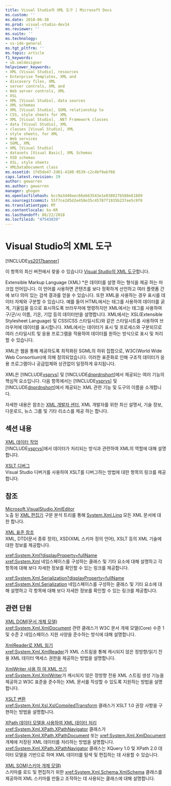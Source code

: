 ```yaml
---
title: Visual Studio의 XML 도구 | Microsoft Docs
ms.custom: ''
ms.date: 2018-06-30
ms.prod: visual-studio-dev14
ms.reviewer: ''
ms.suite: ''
ms.technology:
- vs-ide-general
ms.tgt_pltfrm: ''
ms.topic: article
f1_keywords:
- vb.xmldesigner
helpviewer_keywords:
- XML [Visual Studio], resources
- Enterprise Templates, XML and
- discovery files, XML
- server controls, XML and
- Web server controls, XML
- XSL
- XML [Visual Studio], data sources
- XML schemas
- XML [Visual Studio], SGML relationship to
- CSS, style sheets for XML
- XML [Visual Studio], .NET Framework classes
- data [Visual Studio], XML
- classes [Visual Studio], XML
- style sheets, for XML
- Web services
- SGML, XML
- XML [Visual Studio]
- datasets [Visual Basic], XML Schemas
- XSD schemas
- XSL, style sheets
- XMLDataDocument class
ms.assetid: 1fd5de47-2d61-4180-9539-c2c4bf9ab768
caps.latest.revision: 29
author: gewarren
ms.author: gewarren
manager: ghogen
ms.openlocfilehash: bcc9a3d40aec66eb63543e1e038027b588e61889
ms.sourcegitcommit: 55f7ce2d5d2e458e35c45787f1935b237ee5c9f8
ms.translationtype: MT
ms.contentlocale: ko-KR
ms.lasthandoff: 08/22/2018
ms.locfileid: "47543839"
---
```

# <a name="xml-tools-in-visual-studio"></a>Visual Studio의 XML 도구
[!INCLUDE[vs2017banner](../includes/vs2017banner.md)]

이 항목의 최신 버전에서 찾을 수 있습니다 [Visual Studio의 XML 도구](https://docs.microsoft.com/visualstudio/xml-tools/xml-tools-in-visual-studio)합니다.  
  
  
Extensible Markup Language (XML) *은 데이터를 설명 하는 형식을 제공 하는 마크업 언어입니다. 이 언어를 사용하면 콘텐츠를 보다 정확하게 선언하고 여러 플랫폼 간에 보다 의미 있는 검색 결과를 얻을 수 있습니다. 또한 XML을 사용하는 경우 표시를 데이터 자체와 구분할 수 있습니다. 예를 들어 HTML에서는 태그를 사용하여 데이터를 굵게, 기울임꼴 등으로 표시하도록 브라우저에 명령하지만 XML에서는 태그를 사용하여 구/군/시 이름, 기온, 기압 등의 데이터만을 설명합니다. XML에서는 XSL(Extensible Stylesheet Language) 및 CSS(CSS 스타일시트)와 같은 스타일시트를 사용하여 브라우저에 데이터를 표시합니다. XML에서는 데이터가 표시 및 프로세스와 구분되므로 여러 스타일시트 및 응용 프로그램을 적용하여 데이터를 원하는 방식으로 표시 및 처리할 수 있습니다.  
  
 XML은 웹을 통해 제공하도록 최적화된 SGML의 하위 집합으로, W3C(World Wide Web Consortium)에 의해 정의되었습니다. 이러한 표준화로 인해 구조적 데이터가 응용 프로그램이나 공급업체와 상관없이 일정하게 유지됩니다.  
  
 XML은 [!INCLUDE[vsprvs](../includes/vsprvs-md.md)] 및 [!INCLUDE[dnprdnshort](../includes/dnprdnshort-md.md)]에서 제공되는 여러 기능의 핵심적 요소입니다. 다음 항목에서는 [!INCLUDE[vsprvs](../includes/vsprvs-md.md)] 및 [!INCLUDE[dnprdnshort](../includes/dnprdnshort-md.md)]에서 제공되는 XML 관련 기능 및 도구의 이름을 소개합니다.  
  
 자세한 내용은 참조는 [XML 개발자 센터](http://go.microsoft.com/fwlink/?LinkID=100176), XML 개발자를 위한 최신 설명서, 기술 정보, 다운로드, 뉴스 그룹 및 기타 리소스를 제공 하는 합니다.  
  
## <a name="in-this-section"></a>섹션 내용  
 [XML 데이터 작업](../xml-tools/working-with-xml-data.md)  
 [!INCLUDE[vsprvs](../includes/vsprvs-md.md)]에서 데이터가 처리되는 방식과 관련하여 XML의 역할에 대해 설명합니다.  
  
 [XSLT 디버그](../xml-tools/debugging-xslt.md)  
 Visual Studio 디버거를 사용하여 XSLT를 디버그하는 방법에 대한 항목의 링크를 제공합니다.  
  
## <a name="reference"></a>참조  
 [Microsoft.VisualStudio.XmlEditor](http://go.microsoft.com/fwlink/?LinkID=165699)  
 노출 된 [XML 편집기](http://go.microsoft.com/fwlink/?LinkId=228249) 구문 분석 트리를 통해 [System.Xml.Linq](http://go.microsoft.com/fwlink/?LinkId=228250) 모든 XML 문서에 대 한 합니다.  
  
 [XML 표준 참조](http://msdn.microsoft.com/en-us/79c78508-c9d0-423a-a00f-672e855de401)  
 XML, DTD(문서 종류 정의), XSD(XML 스키마 정의 언어), XSLT 등의 XML 기술에 대한 정보를 제공합니다.  
  
 <xref:System.Xml?displayProperty=fullName>  
 <xref:System.Xml> 네임스페이스를 구성하는 클래스 및 기타 요소에 대해 설명하고 각 항목에 대해 보다 자세한 정보를 확인할 수 있는 링크를 제공합니다.  
  
 <xref:System.Xml.Serialization?displayProperty=fullName>  
 <xref:System.Xml.Serialization> 네임스페이스를 구성하는 클래스 및 기타 요소에 대해 설명하고 각 항목에 대해 보다 자세한 정보를 확인할 수 있는 링크를 제공합니다.  
  
## <a name="related-sections"></a>관련 단원  
 [XML DOM(문서 개체 모델)](http://msdn.microsoft.com/library/b5e52844-4820-47c0-a61d-de2da33e9f54)  
 <xref:System.Xml.XmlDocument> 관련 클래스가 W3C 문서 개체 모델(Core) 수준 1 및 수준 2 네임스페이스 지원 사양을 준수하는 방식에 대해 설명합니다.  
  
 [XmlReader로 XML 읽기](http://msdn.microsoft.com/en-us/3029834c-a27e-4331-b7aa-711924062182)  
 <xref:System.Xml.XmlReader>가 XML 스트림을 통해 캐시되지 않은 정방향/읽기 전용 XML 데이터 액세스 권한을 제공하는 방법을 설명합니다.  
  
 [XmlWriter 사용 하 여 XML 쓰기](http://msdn.microsoft.com/en-us/ea41f72c-e1d3-4e0a-ab0f-f0eb1c27ab86)  
 <xref:System.Xml.XmlWriter>가 캐시되지 않은 정방향 전용 XML 스트림 생성 기능을 제공하고 W3C 표준을 준수하는 XML 문서를 작성할 수 있도록 지원하는 방법을 설명합니다.  
  
 [XSLT 변환](http://msdn.microsoft.com/library/202f8820-224c-494f-b61e-cd127eac6e03)  
 <xref:System.Xml.Xsl.XslCompiledTransform> 클래스가 XSLT 1.0 권장 사항을 구현하는 방법을 설명합니다.  
  
 [XPath 데이터 모델을 사용하여 XML 데이터 처리](http://msdn.microsoft.com/library/536c6fce-1453-4654-9c72-bca54d47e081)  
 <xref:System.Xml.XPath.XPathNavigator> 클래스가 <xref:System.Xml.XPath.XPathDocument> 또는 <xref:System.Xml.XmlDocument> 개체에 저장된 XML 데이터를 처리하는 방법을 설명합니다. <xref:System.Xml.XPath.XPathNavigator> 클래스는 XQuery 1.0 및 XPath 2.0 데이터 모델을 기반으로 하며 XML 데이터를 탐색 및 편집하는 데 사용할 수 있습니다.  
  
 [XML SOM(스키마 개체 모델)](http://msdn.microsoft.com/library/a897a599-ffd1-43f9-8807-e58c8a7194cd)  
 스키마를 로드 및 편집하기 위한 <xref:System.Xml.Schema.XmlSchema> 클래스를 제공하여 XML 스키마를 만들고 조작하는 데 사용되는 클래스에 대해 설명합니다.



